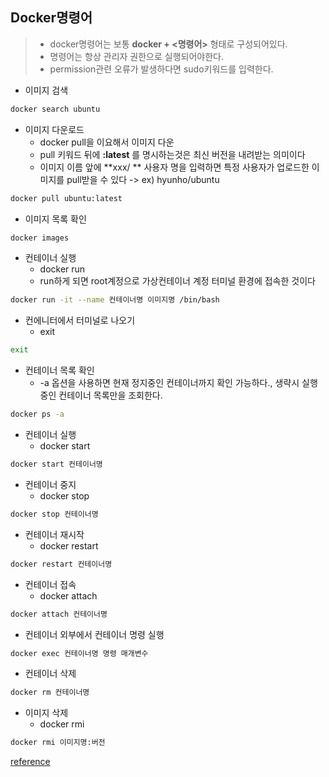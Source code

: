 ## Docker명령어

> * docker명령어는 보통 **docker + <명령어>** 형태로 구성되어있다.
> * 명령어는 항상 관리자 권한으로 실행되어야한다.
> * permission관련 오류가 발생하다면 sudo키워드를 입력한다.

* 이미지 검색

```bash
docker search ubuntu
```

* 이미지 다운로드
  * docker pull을 이요해서 이미지 다운
  * pull 키워드 뒤에 **:latest** 를 명시하는것은 최신 버전을 내려받는 의미이다
  * 이미지 이름 앞에 **xxx/ ** 사용자 명을 입력하면 특정 사용자가 업로드한 이미지를 pull받을 수 있다 -> ex) hyunho/ubuntu

```bash
docker pull ubuntu:latest
```

* 이미지 목록 확인

```bash
docker images
```

* 컨테이너 실행
  * docker run
  * run하게 되면 root계정으로 가상컨테이너 계정 터미널 환경에 접속한 것이다

```bash
docker run -it --name 컨테이너명 이미지명 /bin/bash
```

* 컨에니터에서 터미널로 나오기
  * exit

```bash
exit
```

* 컨테이너 목록 확인
  * -a 옵션을 사용하면 현재 정지중인 컨테이너까지 확인 가능하다., 생략시 실행중인 컨테이너 목록만을 조회한다.

```bash
docker ps -a
```

* 컨테이너 실행
  * docker start

```bash
docker start 컨테이너명
```

* 컨테이너 중지
  * docker stop

```bash
docker stop 컨테이너명
```

* 컨테이너 재시작
  * docker restart

```bash
docker restart 컨테이너명
```

* 컨테이너 접속
  * docker attach

```bash
docker attach 컨테이너명
```

* 컨테이너 외부에서 컨테이너 명령 실행

```bash
docker exec 컨테이너명 명령 매개변수
```

* 컨테이너 삭제

```bash
docker rm 컨테이너명
```

* 이미지 삭제
  * docker rmi

```bash
docker rmi 이미지명:버전
```





[reference](http://hong.adfeel.info/docker/docker-%EC%84%A4%EC%B9%98-%EB%AA%85%EB%A0%B9%EC%96%B4-%EC%82%AC%EC%9A%A9%ED%95%B4%EB%B3%B4%EA%B8%B0/)

